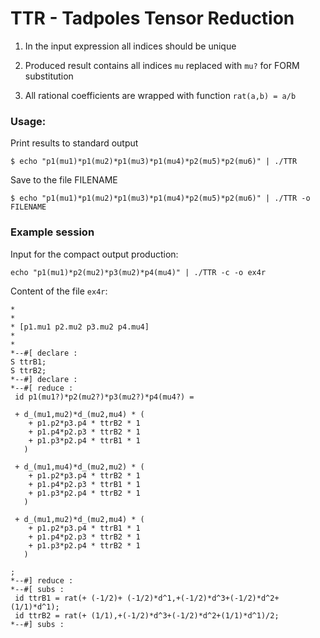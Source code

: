 # TTR - Tadpoles Tensor Reduction


1. In the input expression all indices should be unique

2. Produced result contains all indices `mu` replaced with `mu?` for FORM substitution

3. All rational coefficients are wrapped with function `rat(a,b) = a/b`

### Usage:

Print results to standard output

```
$ echo "p1(mu1)*p1(mu2)*p1(mu3)*p1(mu4)*p2(mu5)*p2(mu6)" | ./TTR
```


Save to the file FILENAME

```
$ echo "p1(mu1)*p1(mu2)*p1(mu3)*p1(mu4)*p2(mu5)*p2(mu6)" | ./TTR -o FILENAME
```

### Example session

Input for the compact output production:

```
echo "p1(mu1)*p2(mu2)*p3(mu2)*p4(mu4)" | ./TTR -c -o ex4r
```

Content of the file `ex4r`:

```
* 
* 
* [p1.mu1 p2.mu2 p3.mu2 p4.mu4]
* 
* 
*--#[ declare :
S ttrB1;
S ttrB2;
*--#] declare :
*--#[ reduce :
 id p1(mu1?)*p2(mu2?)*p3(mu2?)*p4(mu4?) = 

 + d_(mu1,mu2)*d_(mu2,mu4) * (
	+ p1.p2*p3.p4 * ttrB2 * 1
	+ p1.p4*p2.p3 * ttrB2 * 1
	+ p1.p3*p2.p4 * ttrB1 * 1
   )

 + d_(mu1,mu4)*d_(mu2,mu2) * (
	+ p1.p2*p3.p4 * ttrB2 * 1
	+ p1.p4*p2.p3 * ttrB1 * 1
	+ p1.p3*p2.p4 * ttrB2 * 1
   )

 + d_(mu1,mu2)*d_(mu2,mu4) * (
	+ p1.p2*p3.p4 * ttrB1 * 1
	+ p1.p4*p2.p3 * ttrB2 * 1
	+ p1.p3*p2.p4 * ttrB2 * 1
   )

;
*--#] reduce :
*--#[ subs :
 id ttrB1 = rat(+ (-1/2)+ (-1/2)*d^1,+(-1/2)*d^3+(-1/2)*d^2+(1/1)*d^1);
 id ttrB2 = rat(+ (1/1),+(-1/2)*d^3+(-1/2)*d^2+(1/1)*d^1)/2;
*--#] subs :
```
